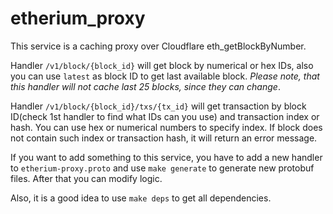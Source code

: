 # etherium_proxy

This service is a caching proxy over Cloudflare eth_getBlockByNumber.

Handler `/v1/block/{block_id}` will get block by numerical or hex IDs, also you can use `latest` as block ID 
to get last available block.
_Please note, that this handler will not cache last 25 blocks, since they can change_.

Handler `/v1/block/{block_id}/txs/{tx_id}` will get transaction by block ID(check 1st handler to find what IDs can you use)
and transaction index or hash. You can use hex or numerical numbers to specify index. If block does not contain 
such index or transaction hash, it will return an error message.

If you want to add something to this service, you have to add a new handler to `etherium-proxy.proto` and use 
`make generate` to generate new protobuf files. After that you can modify logic.

Also, it is a good idea to use `make deps` to get all dependencies.